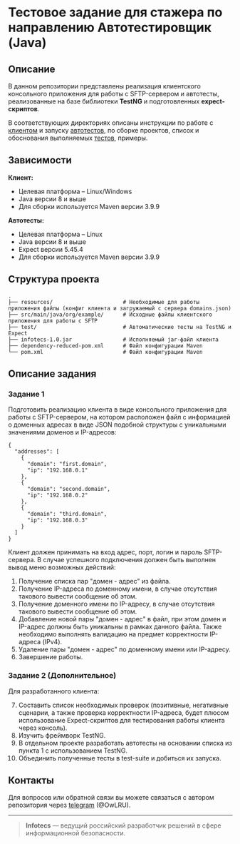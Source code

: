 # Тестовое задание для стажера по направлению **Автотестировщик (Java)**

## Описание

В данном репозитории представлены реализация клиентского консольного приложения для работы с SFTP-сервером и автотесты, реализованные на базе библиотеки **TestNG** и подготовленных **expect-скриптов**.

В соответствующих директориях описаны инструкции по работе с [клиентом](https://github.com/OwLRUS/infotecs_internship/tree/main/java/src/main/java/org/example) и запуску [автотестов](https://github.com/OwLRUS/infotecs_internship/tree/main/java/test), по сборке проектов, список и обоснования выполняемых [тестов](https://github.com/OwLRUS/infotecs_internship/tree/main/java/test/scripts), примеры.

## Зависимости

**Клиент:**

- Целевая платформа – Linux/Windows  
- Java версии 8 и выше  
- Для сборки используется Maven версии 3.9.9  

**Автотесты:**

- Целевая платформа – Linux  
- Java версии 8 и выше  
- Expect версии 5.45.4  
- Для сборки используется Maven версии 3.9.9  

## Структура проекта

```
.
├── resources/                      # Необходимые для работы приложения файлы (конфиг клиента и загружаемый с сервера domains.json)
├── src/main/java/org/example/      # Исходные файлы клиентского приложения для работы с SFTP
├── test/                           # Автоматические тесты на TestNG и Expect
├── infotecs-1.0.jar                # Исполняемый jar-файл клиента
├── dependency-reduced-pom.xml      # Файл конфигурации Maven
└── pom.xml                         # Файл конфигурации Maven
```

## Описание задания

### Задание 1

Подготовить реализацию клиента в виде консольного приложения для работы с SFTP-сервером, на котором расположен файл с информацией о доменных адресах в виде JSON подобной структуры с уникальными значениями доменов и IP-адресов:

```
{
  "addresses": [
    {
      "domain": "first.domain",
      "ip": "192.168.0.1"
    },
    {
      "domain": "second.domain",
      "ip": "192.168.0.2"
    },
    {
      "domain": "third.domain",
      "ip": "192.168.0.3"
    }
  ]
}
```

Клиент должен принимать на вход адрес, порт, логин и пароль SFTP-сервера. В случае успешного подключения должен быть выполнен вывод меню возможных действий:

1. Получение списка пар "домен - адрес" из файла.  
2. Получение IP-адреса по доменному имени, в случае отсутствия такового вывести сообщение об этом.  
3. Получение доменного имени по IP-адресу, в случае отсутствия такового вывести сообщение об этом.  
4. Добавление новой пары "домен - адрес" в файл, при этом домен и IP-адрес должны быть уникальны в рамках данного файла. Также необходимо выполнять валидацию на предмет корректности IP-адреса (IPv4).  
5. Удаление пары "домен - адрес" по доменному имени или IP-адресу.  
6. Завершение работы.

### Задание 2 (Дополнительное)

Для разработанного клиента:

7. Составить список необходимых проверок (позитивные, негативные сценарии, а также проверка корректности IP-адреса, будет плюсом использование Expect-скриптов для тестирования работы клиента через консоль).  
8. Изучить фреймворк TestNG.  
9. В отдельном проекте разработать автотесты на основании списка из пункта 1 с использованием TestNG.  
10. Объединить полученные тесты в test-suite и добиться их запуска.

## Контакты

Для вопросов или обратной связи вы можете связаться с автором репозитория через [telegram](https://t.me/OwLRU) (@OwLRU).

---

> **Infotecs** — ведущий российский разработчик решений в сфере информационной безопасности.
